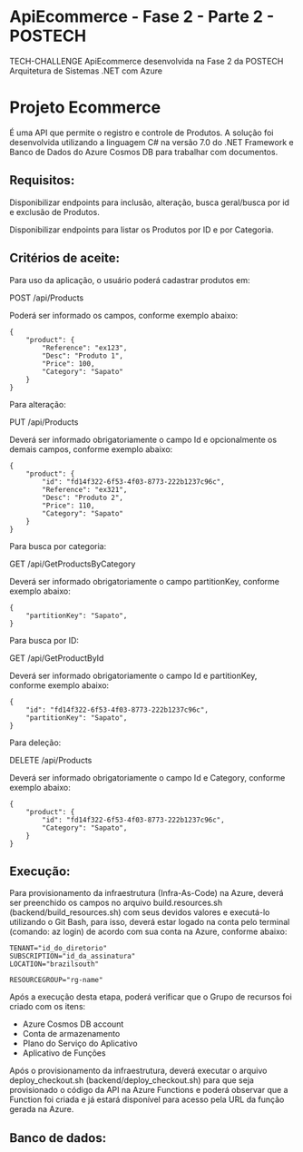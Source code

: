 # ApiEcommerce - Fase 2 - Parte 2 - POSTECH
TECH-CHALLENGE ApiEcommerce desenvolvida na Fase 2 da POSTECH Arquitetura de Sistemas .NET com Azure

# Projeto Ecommerce
É uma API que permite o registro e controle de Produtos. A solução foi desenvolvida utilizando a linguagem C# na versão 7.0 do .NET Framework e Banco de Dados do Azure Cosmos DB para trabalhar com documentos.

## Requisitos:
Disponibilizar endpoints para inclusão, alteração, busca geral/busca por id e exclusão de Produtos.

Disponibilizar endpoints para listar os Produtos por ID e por Categoria.

## Critérios de aceite:
Para uso da aplicação, o usuário poderá cadastrar produtos em:

POST /api/Products

Poderá ser informado os campos, conforme exemplo abaixo:
```
{
    "product": {
        "Reference": "ex123",
        "Desc": "Produto 1",
        "Price": 100,
        "Category": "Sapato"
    }
}
```

Para alteração:

PUT /api/Products

Deverá ser informado obrigatoriamente o campo Id e opcionalmente os demais campos, conforme exemplo abaixo:
```
{
    "product": {
        "id": "fd14f322-6f53-4f03-8773-222b1237c96c",
        "Reference": "ex321",
        "Desc": "Produto 2",
        "Price": 110,
        "Category": "Sapato"
    }
}
```

Para busca por categoria:

GET /api/GetProductsByCategory

Deverá ser informado obrigatoriamente o campo partitionKey, conforme exemplo abaixo:
```
{
    "partitionKey": "Sapato",
}
```

Para busca por ID:

GET /api/GetProductById

Deverá ser informado obrigatoriamente o campo Id e partitionKey, conforme exemplo abaixo:
```
{
    "id": "fd14f322-6f53-4f03-8773-222b1237c96c",
    "partitionKey": "Sapato",
}
```

Para deleção:

DELETE /api/Products

Deverá ser informado obrigatoriamente o campo Id e Category, conforme exemplo abaixo:
```
{
    "product": {
        "id": "fd14f322-6f53-4f03-8773-222b1237c96c",
        "Category": "Sapato",
    }
}
```

## Execução:

Para provisionamento da infraestrutura (Infra-As-Code) na Azure, deverá ser preenchido os campos no arquivo build.resources.sh (backend/build_resources.sh) com seus devidos valores e executá-lo utilizando o Git Bash, para isso, deverá estar logado na conta pelo terminal (comando: az login) de acordo com sua conta na Azure, conforme abaixo:

```
TENANT="id_do_diretorio"
SUBSCRIPTION="id_da_assinatura"
LOCATION="brazilsouth"
```

```
RESOURCEGROUP="rg-name"
```

Após a execução desta etapa, poderá verificar que o Grupo de recursos foi criado com os itens:
- Azure Cosmos DB account
- Conta de armazenamento
- Plano do Serviço do Aplicativo
- Aplicativo de Funções

Após o provisionamento da infraestrutura, deverá executar o arquivo deploy_checkout.sh (backend/deploy_checkout.sh) para que seja provisionado o código da API na Azure Functions e poderá observar que a Function foi criada e já estará disponível para acesso pela URL da função gerada na Azure.

## Banco de dados:
